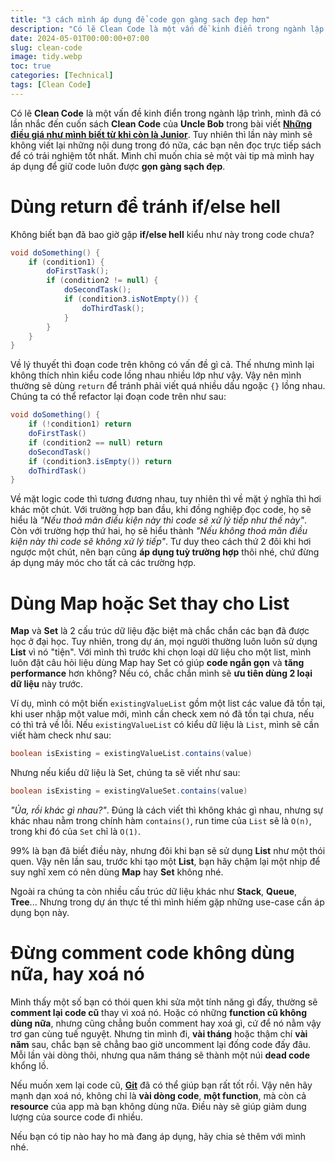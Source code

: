 ```yaml
---
title: "3 cách mình áp dụng để code gọn gàng sạch đẹp hơn"
description: "Có lẽ Clean Code là một vấn đề kinh điển trong ngành lập trình, trong bài viết này mình muốn chia sẻ một vài tip mà mình hay áp dụng để giữ code luôn được gọn gàng sạch đẹp."
date: 2024-05-01T00:00:00+07:00
slug: clean-code
image: tidy.webp
toc: true
categories: [Technical]
tags: [Clean Code]
---
```


Có lẽ **Clean Code** là một vấn đề kinh điển trong ngành lập trình, mình đã có lần nhắc đến cuốn sách **Clean Code** của **Uncle Bob** trong bài viết [**Những điều giá như mình biết từ khi còn là Junior**](../junior). Tuy nhiên thì lần này mình sẽ không viết lại những nội dung trong đó nữa, các bạn nên đọc trực tiếp sách để có trải nghiệm tốt nhất. Mình chỉ muốn chia sẻ một vài tip mà mình hay áp dụng để giữ code luôn được **gọn gàng sạch đẹp**.

# Dùng return để tránh if/else hell

Không biết bạn đã bao giờ gặp **if/else hell** kiểu như này trong code chưa?

```java
void doSomething() {
    if (condition1) {
        doFirstTask();
        if (condition2 != null) {
            doSecondTask();
            if (condition3.isNotEmpty()) {
                doThirdTask();
            }
        }
    }
}
```

Về lý thuyết thì đoạn code trên không có vấn đề gì cả. Thế nhưng mình lại không thích nhìn kiểu code lồng nhau nhiều lớp như vậy. Vậy nên mình thường sẽ dùng `return` để tránh phải viết quá nhiều dấu ngoặc `{}` lồng nhau. Chúng ta có thể refactor lại đoạn code trên như sau:

```java
void doSomething() {
    if (!condition1) return
    doFirstTask()
    if (condition2 == null) return
    doSecondTask()
    if (condition3.isEmpty()) return
    doThirdTask()
}
```

Về mặt logic code thì tương đương nhau, tuy nhiên thì về mặt ý nghĩa thì hơi khác một chút. Với trường hợp ban đầu, khi đồng nghiệp đọc code, họ sẽ hiểu là *"Nếu thoả mãn điều kiện này thì code sẽ xử lý tiếp như thế này"*. Còn với trường hợp thứ hai, họ sẽ hiểu thành *"Nếu không thoả mãn điều kiện này thì code sẽ không xử lý tiếp"*. Tư duy theo cách thứ 2 đôi khi hơi ngược một chút, nên bạn cũng **áp dụng tuỳ trường hợp** thôi nhé, chứ đừng áp dụng máy móc cho tất cả các trường hợp.

# Dùng Map hoặc Set thay cho List

**Map** và **Set** là 2 cấu trúc dữ liệu đặc biệt mà chắc chắn các bạn đã được học ở đại học. Tuy nhiên, trong dự án, mọi người thường luôn luôn sử dụng **List** vì nó "tiện". Với mình thì trước khi chọn loại dữ liệu cho một list, mình luôn đặt câu hỏi liệu dùng Map hay Set có giúp **code ngắn gọn** và **tăng performance** hơn không? Nếu có, chắc chắn mình sẽ **ưu tiên dùng 2 loại dữ liệu** này trước.

Ví dụ, mình có một biến `existingValueList` gồm một list các value đã tồn tại, khi user nhập một value mới, mình cần check xem nó đã tồn tại chưa, nếu có thì trả về lỗi. Nếu `existingValueList` có kiểu dữ liệu là `List`, mình sẽ cần viết hàm check như sau:

```java
boolean isExisting = existingValueList.contains(value)
```

Nhưng nếu kiểu dữ liệu là Set, chúng ta sẽ viết như sau:

```java
boolean isExisting = existingValueSet.contains(value)
```

*"Ủa, rồi khác gì nhau?"*. Đúng là cách viết thì không khác gì nhau, nhưng sự khác nhau nằm trong chính hàm `contains()`, run time của `List` sẽ là `O(n)`, trong khi đó của `Set` chỉ là `O(1)`.

99% là bạn đã biết điều này, nhưng đôi khi bạn sẽ sử dụng **List** như một thói quen. Vậy nên lần sau, trước khi tạo một **List**, bạn hãy chậm lại một nhịp để suy nghĩ xem có nên dùng **Map** hay **Set** không nhé.

Ngoài ra chúng ta còn nhiều cấu trúc dữ liệu khác như **Stack**, **Queue**, **Tree**... Nhưng trong dự án thực tế thì mình hiếm gặp những use-case cần áp dụng bọn này.

# Đừng comment code không dùng nữa, hay xoá nó

Mình thấy một số bạn có thói quen khi sửa một tính năng gì đấy, thường sẽ **comment lại code cũ** thay vì xoá nó. Hoặc có những **function cũ không dùng nữa**, nhưng cũng chẳng buồn comment hay xoá gì, cứ để nó nằm vậy trơ gan cùng tuế nguyệt. Nhưng tin mình đi, **vài tháng** hoặc thậm chí **vài năm** sau, chắc bạn sẽ chẳng bao giờ uncomment lại đống code đấy đâu. Mỗi lần vài dòng thôi, nhưng qua năm tháng sẽ thành một núi **dead code** khổng lồ.

Nếu muốn xem lại code cũ, [**Git**](../git-process) đã có thể giúp bạn rất tốt rồi. Vậy nên hãy mạnh dạn xoá nó, không chỉ là **vài dòng code**, **một function**, mà còn cả **resource** của app mà bạn không dùng nữa. Điều này sẽ giúp giảm dung lượng của source code đi nhiều.

Nếu bạn có tip nào hay ho mà đang áp dụng, hãy chia sẻ thêm với mình nhé.
